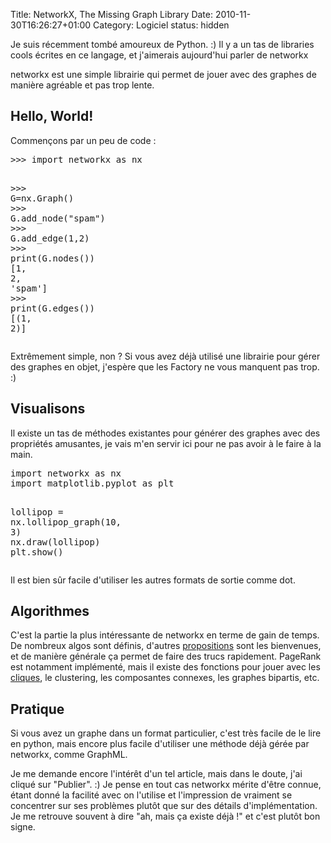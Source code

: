 Title: NetworkX, The Missing Graph Library
Date: 2010-11-30T16:26:27+01:00
Category: Logiciel
status: hidden

Je suis récemment tombé amoureux de Python. :) Il y a un tas de
libraries cools écrites en ce langage, et j'aimerais aujourd'hui
parler de networkx

networkx est une simple librairie qui permet de jouer avec des graphes
de manière agréable et pas trop lente.

## Hello, World!

Commençons par un peu de code :

<div class="highlight"><pre><span class="o">&gt;&gt;&gt;</span> <span class="kn">import</span> <span class="nn">networkx</span> <span class="kn">as</span> <span class="nn">nx</span>

<span class="o">&gt;&gt;&gt;</span> <span class="n">G</span><span class="o">=</span><span class="n">nx</span><span class="o">.</span><span class="n">Graph</span><span class="p">()</span>
<span class="o">&gt;&gt;&gt;</span> <span class="n">G</span><span class="o">.</span><span class="n">add_node</span><span class="p">(</span><span class="s">&quot;spam&quot;</span><span class="p">)</span>
<span class="o">&gt;&gt;&gt;</span> <span class="n">G</span><span class="o">.</span><span class="n">add_edge</span><span class="p">(</span><span class="mi">1</span><span class="p">,</span><span class="mi">2</span><span class="p">)</span>
<span class="o">&gt;&gt;&gt;</span> <span class="k">print</span><span class="p">(</span><span class="n">G</span><span class="o">.</span><span class="n">nodes</span><span class="p">())</span>
<span class="p">[</span><span class="mi">1</span><span class="p">,</span> <span class="mi">2</span><span class="p">,</span> <span class="s">&#39;spam&#39;</span><span class="p">]</span>
<span class="o">&gt;&gt;&gt;</span> <span class="k">print</span><span class="p">(</span><span class="n">G</span><span class="o">.</span><span class="n">edges</span><span class="p">())</span>
<span class="p">[(</span><span class="mi">1</span><span class="p">,</span> <span class="mi">2</span><span class="p">)]</span>
</pre></div>

<p>Extrêmement simple, non ? Si vous avez déjà utilisé une librairie pour
gérer des graphes en objet, j'espère que les Factory ne vous manquent
pas trop. :)</p>

## Visualisons

<p>Il existe un tas de méthodes existantes pour générer des graphes avec
des propriétés amusantes, je vais m'en servir ici pour ne pas avoir à
le faire à la main.</p>

<div class="highlight"><pre><span class="kn">import</span> <span class="nn">networkx</span> <span class="kn">as</span> <span class="nn">nx</span>
<span class="kn">import</span> <span class="nn">matplotlib.pyplot</span> <span class="kn">as</span> <span class="nn">plt</span>

<span class="n">lollipop</span> <span class="o">=</span> <span class="n">nx</span><span class="o">.</span><span class="n">lollipop_graph</span><span class="p">(</span><span class="mi">10</span><span class="p">,</span> <span class="mi">3</span><span class="p">)</span>
<span class="n">nx</span><span class="o">.</span><span class="n">draw</span><span class="p">(</span><span class="n">lollipop</span><span class="p">)</span>
<span class="n">plt</span><span class="o">.</span><span class="n">show</span><span class="p">()</span>
</pre></div>


Il est bien sûr facile d'utiliser les autres formats de sortie comme dot.

## Algorithmes

<p>C'est la partie la plus intéressante de networkx en terme de gain de
temps. De nombreux algos sont définis, d'autres <a
href="https://networkx.lanl.gov/trac/ticket/471">propositions</a> sont
les bienvenues, et de manière générale ça permet de faire des trucs
rapidement. PageRank est notamment implémenté, mais il existe des
fonctions pour jouer avec les <a
href="http://en.wikipedia.org/wiki/Clique_problem">cliques</a>, le
clustering, les composantes connexes, les graphes bipartis, etc.</p>

## Pratique

<p>Si vous avez un graphe dans un format particulier, c'est très
facile de le lire en python, mais encore plus facile d'utiliser une
méthode déjà gérée par networkx, comme GraphML.</p>

<p>Je me demande encore l'intérêt d'un tel article, mais dans le
doute, j'ai cliqué sur "Publier". :) Je pense en tout cas networkx
mérite d'être connue, étant donné la facilité avec on l'utilise et
l'impression de vraiment se concentrer sur ses problèmes plutôt que
sur des détails d'implémentation. Je me retrouve souvent à dire "ah,
mais ça existe déjà !" et c'est plutôt bon signe.</p>
